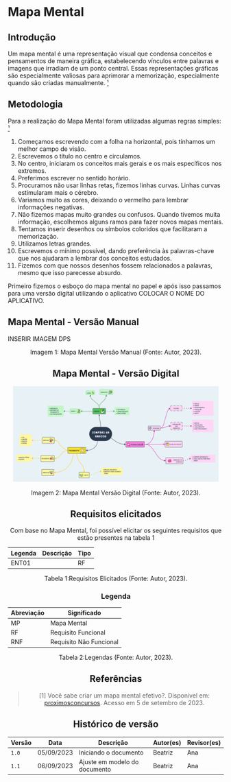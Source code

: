# Mapa Mental

## Introdução

Um mapa mental é uma representação visual que condensa conceitos e pensamentos de maneira gráfica, estabelecendo vínculos entre palavras e imagens que irradiam de um ponto central. Essas representações gráficas são especialmente valiosas para aprimorar a memorização, especialmente quando são criadas manualmente. [¹](#ancora)

## Metodologia

Para a realização do Mapa Mental foram utilizadas algumas regras simples: [¹](#ancora)

1. Começamos escrevendo com a folha na horizontal, pois tínhamos um melhor campo de visão.
2. Escrevemos o título no centro e circulamos.
3. No centro, iniciaram os conceitos mais gerais e os mais específicos nos extremos.
4. Preferimos escrever no sentido horário.
5. Procuramos não usar linhas retas, fizemos linhas curvas. Linhas curvas estimularam mais o cérebro.
6. Variamos muito as cores, deixando o vermelho para lembrar informações negativas.
7. Não fizemos mapas muito grandes ou confusos. Quando tivemos muita informação, escolhemos alguns ramos para fazer novos mapas mentais.
8. Tentamos inserir desenhos ou símbolos coloridos que facilitaram a memorização.
9. Utilizamos letras grandes. 
11. Escrevemos o mínimo possível, dando preferência às palavras-chave que nos ajudaram a lembrar dos conceitos estudados.
12. Fizemos com que nossos desenhos fossem relacionados a palavras, mesmo que isso parecesse absurdo. 

Primeiro fizemos o esboço do mapa mental no papel e após isso passamos para uma versão digital utilizando o aplicativo COLOCAR O NOME DO APLICATIVO.

## Mapa Mental - Versão Manual
INSERIR IMAGEM DPS

<div style="text-align: center">
<p> Imagem 1: Mapa Mental Versão Manual (Fonte: Autor, 2023).</p>
</div>
<center>

## Mapa Mental - Versão Digital

  <div align="center">
    <img src="../../../assets/MapaMental.png" style="width:50vw"/>
    <p> Imagem 2: Mapa Mental Versão Digital (Fonte: Autor, 2023).</a></p> 
</div>

## Requisitos elicitados

Com base no Mapa Mental, foi possível elicitar os seguintes requisitos que estão presentes na tabela 1

| Legenda | Descrição                                                                                      | Tipo |
| ------- | ---------------------------------------------------------------------------------------------- | ---- |
| ENT01   |                                                                                                | RF   |

</center>

<div style="text-align: center">
<p> Tabela 1:Requisitos Elicitados (Fonte: Autor, 2023).</p>
</div>

<center>

### Legenda
| Abreviação | Significado             |
| ---------- | ----------------------- |
| MP         | Mapa Mental             |
| RF         | Requisito Funcional     |
| RNF        | Requisito Não Funcional |
</center>

<div style="text-align: center">
<p> Tabela 2:Legendas (Fonte: Autor, 2023).</p>
</div>
<center>


## Referências

> [1] Você sabe criar um mapa mental efetivo?. Disponivel em: [proximosconcursos](https://www.proximosconcursos.com/mapa-mental-efetivo/). Acesso em 5 de setembro de 2023.
> 

## Histórico de versão

| Versão | Data       | Descrição             | Autor(es) | Revisor(es) |
| ------ | ---------- | --------------------- | --------- | ----------- |
| `1.0`  | 05/09/2023 | Iniciando o documento | Beatriz   | Ana      |
| `1.1`  | 06/09/2023 | Ajuste em modelo do documento | Beatriz   | Ana      |
